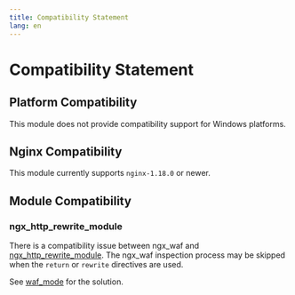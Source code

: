 ```yaml
---
title: Compatibility Statement
lang: en
---
```



# Compatibility Statement

## Platform Compatibility

This module does not provide compatibility support for Windows platforms.

## Nginx Compatibility

This module currently supports `nginx-1.18.0` or newer.

## Module Compatibility

### ngx_http_rewrite_module

There is a compatibility issue between ngx_waf and 
[ngx_http_rewrite_module](https://nginx.org/en/docs/http/ngx_http_rewrite_module.html). 
The ngx_waf inspection process may be skipped when the `return` or `rewrite` directives are used.

See [waf_mode](/advance/directive.md#waf-mode) for the solution.

